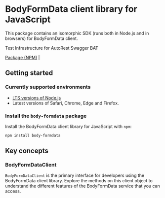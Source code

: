# BodyFormData client library for JavaScript

This package contains an isomorphic SDK (runs both in Node.js and in browsers) for BodyFormData client.

Test Infrastructure for AutoRest Swagger BAT

[Package (NPM)](https://www.npmjs.com/package/body-formdata) |

## Getting started

### Currently supported environments

- [LTS versions of Node.js](https://nodejs.org/about/releases/)
- Latest versions of Safari, Chrome, Edge and Firefox.


### Install the `body-formdata` package

Install the BodyFormData client library for JavaScript with `npm`:

```bash
npm install body-formdata
```


## Key concepts

### BodyFormDataClient

`BodyFormDataClient` is the primary interface for developers using the BodyFormData client library. Explore the methods on this client object to understand the different features of the BodyFormData service that you can access.

